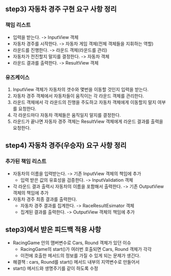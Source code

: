 ## step3) 자동차 경주 구현 요구 사항 정리

### 책임 리스트

* 입력을 받는다. -> InputView 객체
* 자동차 경주를 시작한다. -> 자동차 게임 객체(전체 객체들을 지휘하는 역할)
* 라운드를 진행한다. -> 라운드 객체(라운드를 관리)
* 자동차가 전진할지 말지를 결정한다. -> 자동차 객체
* 라운드 결과를 출력한다. -> ResultView 객체

### 유즈케이스

1. InputView 객체가 자동차의 갯수와 몇번을 이동할 것인지 입력을 받는다.
2. 자동차 경주 객체에서 자동차들이 움직이는 각 라운드 객체를 관리한다.
3. 라운드 객체에서 각 라운드의 진행을 주도하고 자동차 객체에게 이동할지 말지 여부를 요청한다.
4. 각 라운드마다 자동차 객체들은 움직일지 말지를 결정한다.
5. 라운드가 끝나면 자동자 경주 객체는 ResultView 객체에게 라운드 결과를 출력을 요청한다.



## step4) 자동차 경주(우승자) 요구 사항 정리

### 추가된 책임 리스트

* 자동차의 이름을 입력받는다. -> 기존 InputView 객체의 책임에 추가
  * 입력 받은 값의 유효성을 검증한다. -> InputValidation 객체
* 각 라운드 결과 출력시 자동차의 이름을 포함해서 출력한다. -> 기존 OutputView 객체의 책임에 추가
* 자동차 경주 최종 결과를 출력한다.
  * 자동차 경주 결과를 집계한다. -> RaceResultEsimator 객체
  * 집계된 결과를 출력한다. -> OutputView 객체의 책임에 추가



## step3)에서 받은 피드백 적용 사항

* RacingGame 안의 맴버변수로 Cars, Round 객체가 있던 이슈
  * RacingGame의 start()가 여러번 호출되면 Cars, Round 객체가 각각 
  * 이전에 호출한 메서드의 정보를 가질 수 있게 되는 문제가 생긴다.
* 해결책 : cars, Round를 start() 메서드 내부의 지역변수로 만들어서 
* start() 메서드와 생명주기를 같이 하도록 수정
